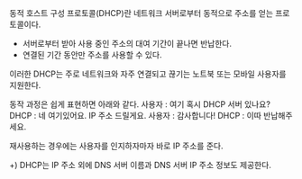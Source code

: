 동적 호스트 구성 프로토콜(DHCP)란 네트워크 서버로부터 동적으로 주소를 얻는 프로토콜이다.

- 서버로부터 받아 사용 중인 주소의 대여 기간이 끝나면 반납한다.
- 연결된 기간 동안만 주소를 사용할 수 있다.

이러한 DHCP는 주로 네트워크와 자주 연결되고 끊기는 노트북 또는 모바일 사용자를 지원한다.

동작 과정은 쉽게 표현하면 아래와 같다.
사용자 : 여기 혹시 DHCP 서버 있나요?
DHCP : 네 여기있어요. IP 주소 드릴게요.
사용자 : 감사합니다!
DHCP : 이따 반납해주세요.

재사용하는 경우에는 사용자를 인지하자마자 바로 IP 주소를 준다.

+) DHCP는 IP 주소 외에 DNS 서버 이름과 DNS 서버 IP 주소 정보도 제공한다.